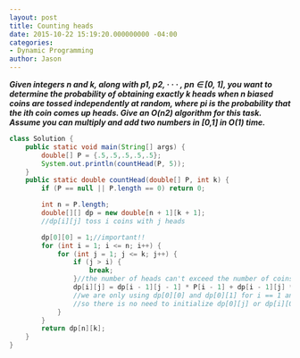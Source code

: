 ```yaml
---
layout: post
title: Counting heads
date: 2015-10-22 15:19:20.000000000 -04:00
categories:
- Dynamic Programming
author: Jason
---
```

<p><strong><em>Given integers n and k, along with p1, p2, · · · , pn ∈ [0, 1], you want to determine the probability of obtaining exactly k heads when n biased coins are tossed independently at random, where pi is the probability that the ith coin comes up heads. Give an O(n2) algorithm for this task. Assume you can multiply and add two numbers in [0,1] in O(1) time.</em></strong></p>


``` java
class Solution {
    public static void main(String[] args) {
        double[] P = {.5,.5,.5,.5,.5};
        System.out.println(countHead(P, 5));
    }
    public static double countHead(double[] P, int k) {
        if (P == null || P.length == 0) return 0;

        int n = P.length;
        double[][] dp = new double[n + 1][k + 1];
        //dp[i][j] toss i coins with j heads

        dp[0][0] = 1;//important!!
        for (int i = 1; i <= n; i++) {
            for (int j = 1; j <= k; j++) {
                if (j > i) {
                    break;
                }//the number of heads can't exceed the number of coins
                dp[i][j] = dp[i - 1][j - 1] * P[i - 1] + dp[i - 1][j] * (1 - P[i - 1]);
                //we are only using dp[0][0] and dp[0][1] for i == 1 and j == 1
                //so there is no need to initialize dp[0][j] or dp[i][0]
            }
        }
        return dp[n][k];
    }
}
```
